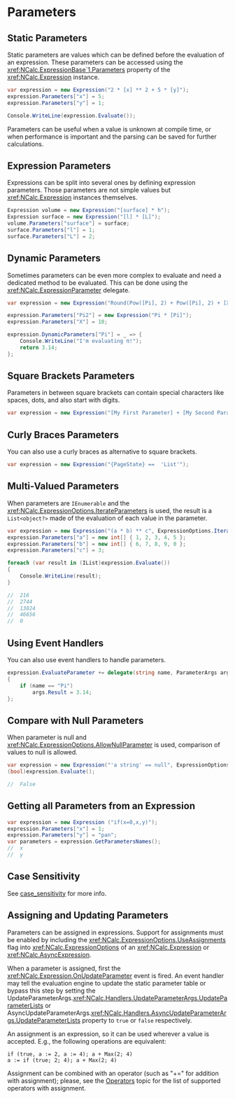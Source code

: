 # Parameters

## Static Parameters

Static parameters are values which can be defined before the evaluation of an expression.
These parameters can be accessed using the <xref:NCalc.ExpressionBase`1.Parameters> property of the <xref:NCalc.Expression>
instance.

```c#
var expression = new Expression("2 * [x] ** 2 + 5 * [y]");
expression.Parameters["x"] = 5;
expression.Parameters["y"] = 1;

Console.WriteLine(expression.Evaluate());
```

Parameters can be useful when a value is unknown at compile time, or when performance is important and the parsing can
be saved for further calculations.

## Expression Parameters

Expressions can be split into several ones by defining expression parameters. Those parameters are not simple values but
<xref:NCalc.Expression> instances themselves.

```c#
Expression volume = new Expression("[surface] * h");
Expression surface = new Expression("[l] * [L]");
volume.Parameters["surface"] = surface;
surface.Parameters["l"] = 1;
surface.Parameters["L"] = 2;
```

## Dynamic Parameters

Sometimes parameters can be even more complex to evaluate and need a dedicated method to be evaluated. This can be done
using the <xref:NCalc.ExpressionParameter> delegate.

```c#
var expression = new Expression("Round(Pow([Pi], 2) + Pow([Pi], 2) + [X], 2)");

expression.Parameters["Pi2"] = new Expression("Pi * [Pi]");
expression.Parameters["X"] = 10;

expression.DynamicParameters["Pi"] = _ => {
    Console.WriteLine("I'm evaluating π!");
    return 3.14;
};
```

## Square Brackets Parameters

Parameters in between square brackets can contain special characters like spaces, dots, and also start with digits.

```c#
var expression = new Expression("[My First Parameter] + [My Second Parameter]");
```

## Curly Braces Parameters

You can also use a curly braces as alternative to square brackets.

```c#
var expression = new Expression("{PageState} ==  'List'");
```

## Multi-Valued Parameters

When parameters are `IEnumerable` and the <xref:NCalc.ExpressionOptions.IterateParameters> is
used, the result is a `List<object?>` made of the evaluation of each value in the parameter.

```c#
var expression = new Expression("(a * b) ** c", ExpressionOptions.IterateParameters);
expression.Parameters["a"] = new int[] { 1, 2, 3, 4, 5 };
expression.Parameters["b"] = new int[] { 6, 7, 8, 9, 0 };
expression.Parameters["c"] = 3;

foreach (var result in (IList)expression.Evaluate())
{
    Console.WriteLine(result);
}

//  216
//  2744
//  13824
//  46656
//  0
```

## Using Event Handlers
You can also use event handlers to handle parameters.
```csharp
expression.EvaluateParameter += delegate(string name, ParameterArgs args)
{
    if (name == "Pi")
        args.Result = 3.14;
};
```

## Compare with Null Parameters

When parameter is null and <xref:NCalc.ExpressionOptions.AllowNullParameter> is used, comparison of values to null is
allowed.

```c#
var expression = new Expression("'a string' == null", ExpressionOptions.AllowNullParameter);
(bool)expression.Evaluate();

//  False
```

## Getting all Parameters from an Expression

```c#
var expression = new Expression ("if(x=0,x,y)"); 
expression.Parameters["x"] = 1;
expression.Parameters["y"] = "pan";
var parameters = expression.GetParametersNames(); 
//  x
//  y
```

## Case Sensitivity
See [case_sensitivity](case_sensitivity.md) for more info.

## Assigning and Updating Parameters 

Parameters can be assigned in expressions. 
Support for assignments must be enabled by including the <xref:NCalc.ExpressionOptions.UseAssignments> flag into <xref:NCalc.ExpressionOptions> of an <xref:NCalc.Expression> or <xref:NCalc.AsyncExpression>.

When a parameter is assigned, first the <xref:NCalc.Expression.OnUpdateParameter> event is fired. An event handler may tell the evaluation engine to update the static parameter table or bypass this step by setting the UpdateParameterArgs.<xref:NCalc.Handlers.UpdateParameterArgs.UpdateParameterLists> or AsyncUpdateParameterArgs.<xref:NCalc.Handlers.AsyncUpdateParameterArgs.UpdateParameterLists> property to `true` or `false` respectively.

An assignment is an expression, so it can be used wherever a value is accepted. E.g., the following operations are equivalent:

```
if (true, a := 2, a := 4); a + Max(2; 4)
a := if (true; 2; 4); a + Max(2; 4)
```

Assignment can be combined with an operator (such as "+=" for addition with assignment); please, see the [Operators](operators.md) topic for the list of supported operators with assignment.